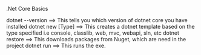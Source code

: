 .Net Core Basics

dotnet --version	==> This tells you which version of dotnet core you have installed
dotnet new [Type]	==> This creates a dotnet template based on the type specified i.e console, classlib, web, mvc, webapi, sln, etc
dotnet restore		==> This downloads packages from Nuget, which are need in the project
dotnet run			==> This runs the exe.